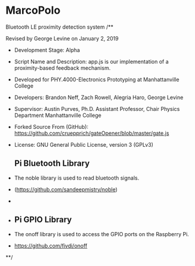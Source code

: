 # MarcoPolo
Bluetooth LE proximity detection system
/**
 
Revised by George Levine on January 2, 2019

 * Development Stage: Alpha  
 * Script Name and Description: app.js is our implementation of a proximity-based feedback mechanism.
 * Developed for PHY.4000-Electronics Prototyping at Manhattanville College

 * Developers:  Brandon Neff, Zach Rowell, Alegria Haro, George Levine
 
 * Supervisor:  Austin Purves, Ph.D.
				Assistant Professor, Chair
				Physics Department
				Manhattanville College
				
 * Forked Source From (GitHub): https://github.com/cruepprich/gateOpener/blob/master/gate.js
 * License: GNU General Public License, version 3 (GPLv3)

   Pi Bluetooth Library
   -------------------- 
 * The noble library is used to read bluetooth signals.
 * (https://github.com/sandeepmistry/noble)
 *
 * Pi GPIO Library
   ---------------
 * The onoff library is used to access the GPIO ports on the Raspberry Pi.
 * https://github.com/fivdi/onoff
 
 **/

